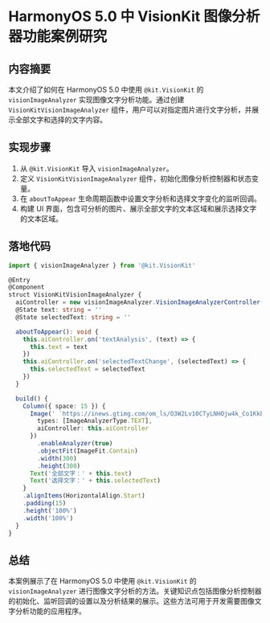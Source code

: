 # HarmonyOS 5.0 中 VisionKit 图像分析器功能案例研究

## 内容摘要
本文介绍了如何在 HarmonyOS 5.0 中使用 `@kit.VisionKit` 的 `visionImageAnalyzer` 实现图像文字分析功能。通过创建 `VisionKitVisionImageAnalyzer` 组件，用户可以对指定图片进行文字分析，并展示全部文字和选择的文字内容。

## 实现步骤
1. 从 `@kit.VisionKit` 导入 `visionImageAnalyzer`。
2. 定义 `VisionKitVisionImageAnalyzer` 组件，初始化图像分析控制器和状态变量。
3. 在 `aboutToAppear` 生命周期函数中设置文字分析和选择文字变化的监听回调。
4. 构建 UI 界面，包含可分析的图片、展示全部文字的文本区域和展示选择文字的文本区域。

## 落地代码
```typescript
import { visionImageAnalyzer } from '@kit.VisionKit' 

@Entry 
@Component 
struct VisionKitVisionImageAnalyzer { 
  aiController = new visionImageAnalyzer.VisionImageAnalyzerController() 
  @State text: string = '' 
  @State selectedText: string = '' 

  aboutToAppear(): void { 
    this.aiController.on('textAnalysis', (text) => { 
      this.text = text 
    }) 
    this.aiController.on('selectedTextChange', (selectedText) => { 
      this.selectedText = selectedText 
    }) 
  } 

  build() { 
    Column({ space: 15 }) { 
      Image(' `https://inews.gtimg.com/om_ls/O3W2Lv10CTyLNHOjw4k_Co1Kkb2-c42GHWvifzD-ka5OYAA_294195/0` ', { 
        types: [ImageAnalyzerType.TEXT], 
        aiController: this.aiController 
      }) 
        .enableAnalyzer(true) 
        .objectFit(ImageFit.Contain) 
        .width(300) 
        .height(300) 
      Text('全部文字：' + this.text) 
      Text('选择文字：' + this.selectedText) 
    } 
    .alignItems(HorizontalAlign.Start) 
    .padding(15) 
    .height('100%') 
    .width('100%') 
  } 
} 
```

## 总结
本案例展示了在 HarmonyOS 5.0 中使用 `@kit.VisionKit` 的 `visionImageAnalyzer` 进行图像文字分析的方法。关键知识点包括图像分析控制器的初始化、监听回调的设置以及分析结果的展示。这些方法可用于开发需要图像文字分析功能的应用程序。